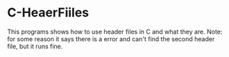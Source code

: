 # C-HeaerFiiles
This programs shows how to use header files in C and what they are.
Note: for some reason it says there is a error and can't find the second header file, but it runs fine.
